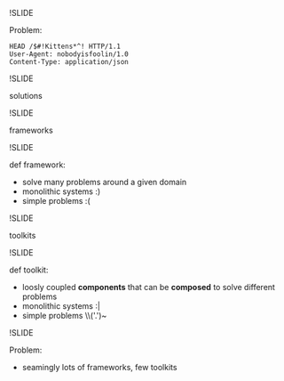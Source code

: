 !SLIDE

Problem: 

    HEAD /$#!Kittens*^! HTTP/1.1
    User-Agent: nobodyisfoolin/1.0
    Content-Type: application/json

!SLIDE

solutions

!SLIDE

frameworks

!SLIDE

def framework:

 * solve many problems around a given domain
 * monolithic systems :)
 * simple problems :(

!SLIDE

toolkits

!SLIDE

def toolkit:

 * loosly coupled <strong>components</strong> that can be <strong>composed</strong> to solve different problems
 * monolithic systems :|
 * simple problems \\\\('.')~
 
!SLIDE

Problem:

 * seamingly lots of frameworks, few toolkits